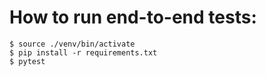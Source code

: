 # How to run end-to-end tests:

```
$ source ./venv/bin/activate
$ pip install -r requirements.txt
$ pytest
```
